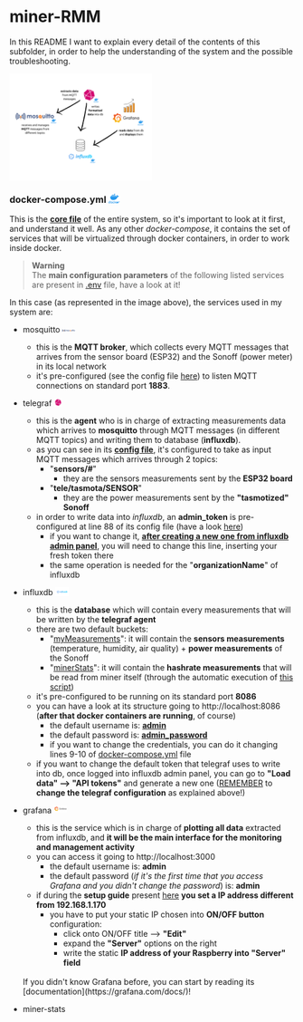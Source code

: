 # miner-RMM

In this README I want to explain every detail of the contents of this subfolder, in order to help the understanding of the system and the possible troubleshooting.
<p align="left">
    <img align="center" style="width:50%" src="https://github.com/GitGab19/bitcoin-mining-custom-RMM/blob/main/docs/images/docker-components.png">
</p> 

### docker-compose.yml <img align="top" style="width:4%" src="https://github.com/GitGab19/bitcoin-mining-custom-RMM/blob/main/docs/images/logos/docker.webp">
This is the [**core file**](docker-compose.yml) of the entire system, so it's important to look at it first, and understand it well.
As any other *docker-compose*, it contains the set of services that will be virtualized through docker containers, in order to work inside docker. <br>
> **Warning** <br>
> The **main configuration parameters** of the following listed services are present in [.env](.env) file, have a look at it!

In this case (as represented in the image above), the services used in my system are:
- mosquitto <img align="center" style="width:5%" src="https://github.com/GitGab19/bitcoin-mining-custom-RMM/blob/main/docs/images/logos/mosquitto.png">
  - this is the **MQTT broker**, which collects every MQTT messages that arrives from the sensor board (ESP32) and the Sonoff (power meter) in its local network
  - it's pre-configured (see the config file [here](mosquitto/mosquitto.conf)) to listen MQTT connections on standard port **1883**.
- telegraf <img align="top" style="width:3%" src="https://github.com/GitGab19/bitcoin-mining-custom-RMM/blob/main/docs/images/logos/telegraf.svg">
  - this is the **agent** who is in charge of extracting measurements data which arrives to **mosquitto** through MQTT messages (in different MQTT topics) and writing them to database (**influxdb**). 
  - as you can see in its [**config file**](telegraf/telegraf.conf), it's configured to take as input MQTT messages which arrives through 2 topics:
    - "**sensors/#**"
      - they are the sensors measurements sent by the **ESP32 board**
    - "**tele/tasmota/SENSOR**"
      - they are the power measurements sent by the **"tasmotized" Sonoff**
  - in order to write data into *influxdb*, an **admin_token** is pre-configured at line 88 of its config file (have a look [here](telegraf/telegraf.conf))
    - if you want to change it, <ins>**after creating a new one from influxdb admin panel**</ins>, you will need to change this line, inserting your fresh token there
    - the same operation is needed for the "**organizationName**" of influxdb
-  influxdb <img align="top" style="width:5%" src="https://github.com/GitGab19/bitcoin-mining-custom-RMM/blob/main/docs/images/logos/influxdb.png">
   - this is the **database** which will contain every measurements that will be written by the **telegraf agent**
   - there are two default buckets:
     - "<ins>myMeasurements</ins>": it will contain the **sensors measurements** (temperature, humidity, air quality) + **power measurements** of the Sonoff
      - "<ins>minerStats</ins>": it will contain the **hashrate measurements** that will be read from miner itself (through the automatic execution of [this script](python_backend/miner_stats.py)) 
    - it's pre-configured to be running on its standard port **8086**
   - you can have a look at its structure going to http://localhost:8086 (**after that docker containers are running**, of course)
     - the default username is: <ins>**admin**</ins>
     - the default password is: <ins>**admin_password**</ins>
     - if you want to change the credentials, you can do it changing lines 9-10 of [docker-compose.yml](docker-compose.yml) file
    - if you want to change the default token that telegraf uses to write into db, once logged into influxdb admin panel, you can go to **"Load data" --> "API tokens"** and generate a new one (<ins>REMEMBER</ins> to **change the telegraf configuration** as explained above!)
- grafana <img align="top" style="width:5%" src="https://github.com/GitGab19/bitcoin-mining-custom-RMM/blob/main/docs/images/logos/grafana.png">
  - this is the service which is in charge of **plotting all data** extracted from influxdb, and **it will be the main interface for the monitoring and management activity**
  - you can access it going to http://localhost:3000
    - the default username is: **admin**
    - the default password (*if it's the first time that you access Grafana and you didn't change the password*) is: **admin**
  - if during the **setup guide** present [here](../README.md) **you set a IP address different from 192.168.1.170**
    - you have to put your static IP chosen into **ON/OFF button** configuration:
      - click onto ON/OFF title --> **"Edit"**
      - expand the **"Server"** options on the right
      - write the static **IP address of your Raspberry into "Server" field**
  
  <br>
  If you didn't know Grafana before, you can start by reading its [documentation](https://grafana.com/docs/)!
- miner-stats
